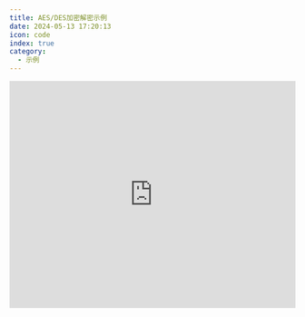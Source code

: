 ```yaml
---
title: AES/DES加密解密示例
date: 2024-05-13 17:20:13
icon: code
index: true
category:
  - 示例
---
```


<iframe height="400" style="width: 100%;" scrolling="no" title="AES/DES加密解密示例" src="https://codepen.io/lfangq/embed/mdgzNqX?default-tab=result" frameborder="no" loading="lazy" allowtransparency="true" allowfullscreen="true">
  See the Pen <a href="https://codepen.io/lfangq/pen/mdgzNqX">
  AES/DES加密解密示例</a> by lfangq (<a href="https://codepen.io/lfangq">@lfangq</a>)
  on <a href="https://codepen.io">CodePen</a>.
</iframe>
